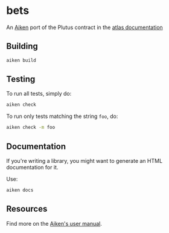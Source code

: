 # bets

An [Aiken](https://aiken-lang.org) port of the Plutus contract
in the [atlas documentation](https://atlas-app.io/getting-started/smart-contract-intro)

## Building

```sh
aiken build
```

## Testing

To run all tests, simply do:

```sh
aiken check
```

To run only tests matching the string `foo`, do:

```sh
aiken check -m foo
```

## Documentation

If you're writing a library, you might want to generate an HTML documentation for it.

Use:

```sh
aiken docs
```

## Resources

Find more on the [Aiken's user manual](https://aiken-lang.org).
